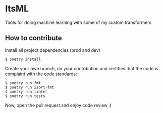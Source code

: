 ItsML
==============================

Tools for doing machine learning with some of my custom transformers.

## How to contribute
Install all project dependencies (prod and dev)
```
$ poetry install
```

Create your own branch, do your contribution and certifies that the code is complaint with the code standards:
```
$ poetry run fmt
$ poetry run isort-fmt
$ poetry run linter
$ poetry run tests

```
Now, open the pull request and enjoy code review :)
